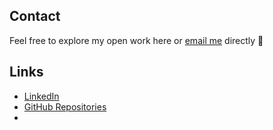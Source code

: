 ## Contact
Feel free to explore my open work here or [email me](mailto:iaan.e.jo@gmail.com) directly 👋

<!-- <br> -->

## Links
* [LinkedIn](https://www.linkedin.com/in/iaanjohnston/)
* [GitHub Repositories](https://github.com/double-slide?tab=repositories)
* 
